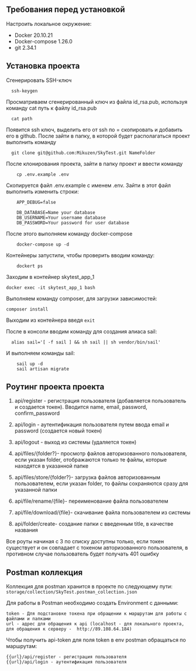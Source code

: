 ## Требования перед установкой

Настроить локальное окружение:
* Docker 20.10.21 
* Docker-compose 1.26.0 
* git 2.34.1

## Установка проекта

Сгенерировать SSH-ключ

```shell
  ssh-keygen
```

Просматриваем сгенерированный ключ из файла id_rsa.pub, используя команду cat путь к файлу id_rsa.pub

```shell
  cat path
```

Появится ssh ключ, выделить его от ssh по = скопировать и добавить его в github. После зайти в папку, в которой будет
располагаться проект выполнить команду

```shell
  git clone git@github.com:Mikuzen/SkyTest.git NameFolder
```

После клонирования проекта, зайти в папку проект и ввести команду

```shell
    cp .env.example .env
```

Скопируется файл .env.example с именем .env. Зайти в этот файл выполнить изменить строки:

```dotenv
    APP_DEBUG=false
    
    DB_DATABASE=Name your database 
    DB_USERNAME=Your username database
    DB_PASSWORD=Your password for user database
```

После этого выполняем команду docker-compose

```shell
    docker-compose up -d
```

Контейнеры запустили, чтобы проверить вводим команду:

```shell
    dockert ps
```

Заходим в контейнер skytest_app_1

```shell
docker exec -it skytest_app_1 bash
```

Выполняем команду composer, для загрузки зависимостей:

```shell
composer install
```

Выходим из контейнера введя `exit`

После в консоли вводим команду для создания алиаса sail:

```shell
  alias sail='[ -f sail ] && sh sail || sh vendor/bin/sail'
```

И выполняем команды sail:

```shell
    sail up -d
    sail artisan migrate
```

## Роутинг проекта проекта

1. api/register - регистрация пользователя (добавляется пользователь и создается токен). 
Вводится name, email, password, confirm_password

2. api/login - аутентификация пользователя путем ввода email и password (создается новый токен)

3. api/logout - выход из системы (удаляется токен)

4. api/files/{folder?}- просмотр файлов авторизованного пользователя, если указан folder, отображаются
только те файлы, которые находятся в указанной папке

5. api/files/store/{folder?}- загрузка файлов авторизованным пользователем, если указан folder, то файлы
сохраняются сразу для указанной папки

6. api/file/rename/{file}- переименование файла пользователем 

7. api/file/download/{file}- скачивание файла пользователем из системы

8. api/folder/create- создание папки с введенным title, в качестве названия  

Все роуты начиная с 3 по списку доступны только, если токен существует и он совпадает с токеном авторизованного 
пользователя, в противном случае пользователь будет получать 401 ошибку

## Postman коллекция

Коллекция для postman хранится в проекте по следующему пути:
`storage/collection/SkyTest.postman_collection.json`

Для работы в Postman необходимо создать Environment с данными:

```dotenv
token - Для подстановке токена при обращении к маршрутам для работы с файлами и папками
url - адрес для обращения к api (localhost - для локального проекта, для обращения к серверу -  http://89.108.64.184)
```

Чтобы получить api-token для поля token в env postman обращаться по маршрутам:
```
{{url}/api/register - регистрация пользователя
{{url}/api/login - аутентификация пользователя
```

